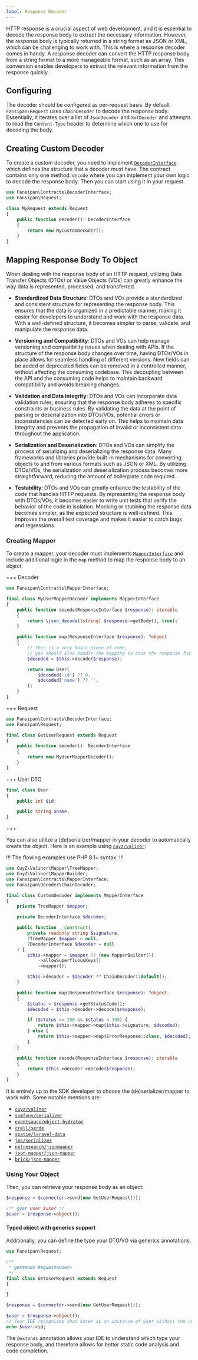 ```yaml
---
label: Response Decoder
---
```


HTTP response is a crucial aspect of web development, and it is essential to decode the response body to extract the necessary information. However, the response body is typically returned in a string format as JSON or XML, which can be challenging to work with. This is where a response decoder comes in handy. A response decoder can convert the HTTP response body from a string format to a more manageable format, such as an array. This conversion enables developers to extract the relevant information from the response quickly.

## Configuring

The decoder should be configured as per-request basis. By default `Fansipan\Request` uses `ChainDecoder` to decode the response body. Essentially, it iterates over a list of `JsonDecoder` and `XmlDecoder` and attempts to read the `Content-Type` header to determine which one to use for decoding the body.

## Creating Custom Decoder

To create a custom decoder, you need to implement [`DecoderInterface`](https://github.com/phanxipang/fansipan/blob/main/src/Contracts/DecoderInterface.php) which defines the structure that a decoder must have. The contract contains only one method: `decode` where you can implement your own logic to decode the response body. Then you can start using it in your request.

```php
use Fansipan\Contracts\DecoderInterface;
use Fansipan\Request;

class MyRequest extends Request
{
    public function decoder(): DecoderInterface
    {
        return new MyCustomDecoder();
    }
}
```

## Mapping Response Body To Object

When dealing with the response body of an HTTP request, utilizing Data Transfer Objects (DTOs) or Value Objects (VOs) can greatly enhance the way data is represented, processed, and transferred.

- **Standardized Data Structure**: DTOs and VOs provide a standardized and consistent structure for representing the response body. This ensures that the data is organized in a predictable manner, making it easier for developers to understand and work with the response data. With a well-defined structure, it becomes simpler to parse, validate, and manipulate the response data.

- **Versioning and Compatibility**: DTOs and VOs can help manage versioning and compatibility issues when dealing with APIs. If the structure of the response body changes over time, having DTOs/VOs in place allows for seamless handling of different versions. New fields can be added or deprecated fields can be removed in a controlled manner, without affecting the consuming codebase. This decoupling between the API and the consuming code helps to maintain backward compatibility and avoids breaking changes.

- **Validation and Data Integrity**: DTOs and VOs can incorporate data validation rules, ensuring that the response body adheres to specific constraints or business rules. By validating the data at the point of parsing or deserialization into DTOs/VOs, potential errors or inconsistencies can be detected early on. This helps to maintain data integrity and prevents the propagation of invalid or inconsistent data throughout the application.

- **Serialization and Deserialization**: DTOs and VOs can simplify the process of serializing and deserializing the response data. Many frameworks and libraries provide built-in mechanisms for converting objects to and from various formats such as JSON or XML. By utilizing DTOs/VOs, the serialization and deserialization process becomes more straightforward, reducing the amount of boilerplate code required.

- **Testability**: DTOs and VOs can greatly enhance the testability of the code that handles HTTP requests. By representing the response body with DTOs/VOs, it becomes easier to write unit tests that verify the behavior of the code in isolation. Mocking or stubbing the response data becomes simpler, as the expected structure is well-defined. This improves the overall test coverage and makes it easier to catch bugs and regressions.

### Creating Mapper

To create a mapper, your decoder must implements [`MapperInterface`](https://github.com/phanxipang/fansipan/blob/main/src/Contracts/MapperInterface.php) and include additional logic in the `map` method to map the response body to an object.

+++ Decoder
```php
use Fansipan\Contracts\MapperInterface;

final class MyUserMapperDecoder implements MapperInterface
{
    public function decode(ResponseInterface $response): iterable
    {
        return \json_decode((string) $response->getBody(), true);
    }

    public function map(ResponseInterface $response): ?object
    {
        // this is a very basic piece of code,
        // you should also handle the mapping in case the response fails.
        $decoded = $this->decode($response);

        return new User(
            $decoded['id'] ?? 0,
            $decoded['name'] ?? '',
        );
    }
}
```
+++ Request
```php
use Fansipan\Contracts\DecoderInterface;
use Fansipan\Request;

final class GetUserRequest extends Request
{
    public function decoder(): DecoderInterface
    {
        return new MyUserMapperDecoder();
    }
}
```
+++ User DTO
```php
final class User
{
    public int $id;

    public string $name;
}
```
+++

You can also utilize a (de)serializer/mapper in your decoder to automatically create the object. Here is an example using [`cuyz/valinor`](https://github.com/CuyZ/Valinor):

!!!
The flowing examples use PHP 8.1+ syntax.
!!!

```php
use CuyZ\Valinor\Mapper\TreeMapper;
use CuyZ\Valinor\MapperBuilder;
use Fansipan\Contracts\MapperInterface;
use Fansipan\Decoder\ChainDecoder;

final class CustomDecoder implements MapperInterface
{
    private TreeMapper $mapper;

    private DecoderInterface $decoder;

    public function __construct(
        private readonly string $signature,
        ?TreeMapper $mapper = null,
        ?DecoderInterface $decoder = null
    ) {
        $this->mapper = $mapper ?? (new MapperBuilder())
            ->allowSuperfluousKeys()
            ->mapper();

        $this->decoder = $decoder ?? ChainDecoder::default();
    }

    public function map(ResponseInterface $response): ?object
    {
        $status = $response->getStatusCode();
        $decoded = $this->decoder->decode($response);

        if ($status >= 200 && $status < 300) {
            return $this->mapper->map($this->signature, $decoded);
        } else {
            return $this->mapper->map(ErrorResponse::class, $decoded); // "Error" response object
        }
    }

    public function decode(ResponseInterface $response): iterable
    {
        return $this->decoder->decode($response);
    }
}
```

It is entirely up to the SDK developer to choose the (de)serializer/mapper to work with. Some notable mentions are:

- [`cuyz/valinor`](https://github.com/CuyZ/Valinor)
- [`symfony/serializer`](https://github.com/symfony/serializer)
- [`eventsauce/object-hydrator`](https://github.com/EventSaucePHP/ObjectHydrator)
- [`crell/serde`](https://github.com/Crell/Serde)
- [`spatie/laravel-data`](https://github.com/spatie/laravel-data)
- [`jms/serializer`](https://github.com/schmittjoh/serializer)
- [`netresearch/jsonmapper`](https://github.com/cweiske/jsonmapper)
- [`json-mapper/json-mapper`](https://github.com/JsonMapper/JsonMapper)
- [`brick/json-mapper`](https://github.com/brick/json-mapper)

### Using Your Object

Then, you can retrieve your response body as an object:

```php
$response = $connector->send(new GetUserRequest());

/** @var User $user */
$user = $response->object();
```

#### Typed object with generics support

Additionally, you can define the type your DTO/VO via generics annotations:

```php
use Fansipan\Request;

/**
 * @extends Request<User>
 */
final class GetUserRequest extends Request
{

}

$response = $connector->send(new GetUserRequest());

$user = $response->object();
// Your IDE recognizes that $user is an instance of User without the need for an @var annotation.
echo $user->id;
```

The `@extends` annotation allows your IDE to understand which type your response body, and therefore allows for better static code analysis and code completion.

